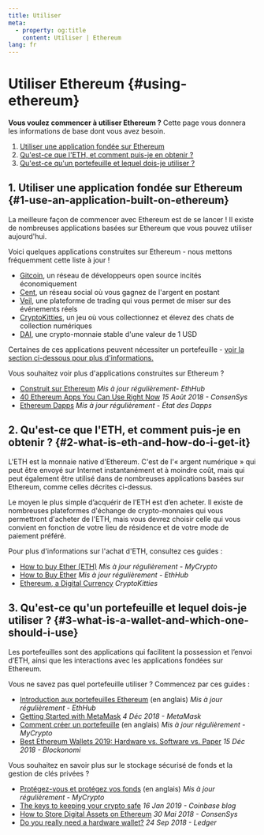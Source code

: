 ```yaml
---
title: Utiliser
meta:
  - property: og:title
    content: Utiliser | Ethereum
lang: fr
---
```


# Utiliser Ethereum {#using-ethereum}

<div class="featured">

**Vous voulez commencer à utiliser Ethereum ?** Cette page vous donnera les informations de base dont vous avez besoin.

1. [Utiliser une application fondée sur Ethereum](#1-use-an-application-built-on-ethereum)
2. [Qu'est-ce que l'ETH, et comment puis-je en obtenir ?](#2-what-is-eth-and-how-do-i-get-it)
3. [Qu'est-ce qu'un portefeuille et lequel dois-je utiliser&nbsp;?](#3-what-is-a-wallet-and-which-one-should-i-use)

</div>

## 1. Utiliser une application fondée sur Ethereum {#1-use-an-application-built-on-ethereum}

La meilleure façon de commencer avec Ethereum est de se lancer&nbsp;! Il existe de nombreuses applications basées sur Ethereum que vous pouvez utiliser aujourd'hui.

Voici quelques applications construites sur Ethereum - nous mettons fréquemment cette liste à jour&nbsp;!

- [Gitcoin](https://gitcoin.co), un réseau de développeurs open source incités économiquement
- [Cent](https://beta.cent.co), un réseau social où vous gagnez de l'argent en postant
- [Veil](https://app.veil.co), une plateforme de trading qui vous permet de miser sur des événements réels
- [CryptoKitties](https://www.cryptokitties.co), un jeu où vous collectionnez et élevez des chats de collection numériques
- [DAI](https://makerdao.com/en/), une crypto-monnaie stable d'une valeur de 1 USD

Certaines de ces applications peuvent nécessiter un portefeuille - [voir la section ci-dessous pour plus d'informations.](#3-what-is-a-wallet-and-which-one-should-i-use)

Vous souhaitez voir plus d'applications construites sur Ethereum ?

- [Construit sur Ethereum](https://docs.ethhub.io/built-on-ethereum/built-on-ethereum/) _Mis à jour régulièrement- EthHub_
- [40 Ethereum Apps You Can Use Right Now](https://media.consensys.net/40-ethereum-apps-you-can-use-right-now-d643333769f7) _15 Août 2018 - ConsenSys_
- [Ethereum Dapps](https://www.stateofthedapps.com/rankings/platform/ethereum) _Mis à jour régulièrement - État des Dapps_

## 2. Qu'est-ce que l'ETH, et comment puis-je en obtenir ? {#2-what-is-eth-and-how-do-i-get-it}

L'ETH est la monnaie native d'Ethereum. C'est de l'«&nbsp;argent numérique&nbsp;» qui peut être envoyé sur Internet instantanément et à moindre coût, mais qui peut également être utilisé dans de nombreuses applications basées sur Ethereum, comme celles décrites ci-dessus.

Le moyen le plus simple d’acquérir de l’ETH est d’en acheter. Il existe de nombreuses plateformes d'échange de crypto-monnaies qui vous permettront d'acheter de l'ETH, mais vous devrez choisir celle qui vous convient en fonction de votre lieu de résidence et de votre mode de paiement préféré.

Pour plus d'informations sur l'achat d'ETH, consultez ces guides&nbsp;:

- [How to buy Ether (ETH)](https://support.mycrypto.com/how-to/getting-started/how-to-buy-ether-with-usd) _Mis à jour régulièrement - MyCrypto_
- [How to Buy Ether](https://docs.ethhub.io/using-ethereum/how-to-buy-ether/) _Mis à jour régulièrement - EthHub_
- [Ethereum, a Digital Currency](https://www.cryptokitties.co/faq#ethereum-a-digital-currency) _CryptoKitties_

## 3. Qu'est-ce qu'un portefeuille et lequel dois-je utiliser&nbsp;? {#3-what-is-a-wallet-and-which-one-should-i-use}

Les portefeuilles sont des applications qui facilitent la possession et l’envoi d’ETH, ainsi que les interactions avec les applications fondées sur Ethereum.

Vous ne savez pas quel portefeuille utiliser&nbsp;? Commencez par ces guides&nbsp;:

- [Introduction aux portefeuilles Ethereum](https://docs.ethhub.io/using-ethereum/wallets/intro-to-ethereum-wallets/) (en anglais) _Mis à jour régulièrement - EthHub_
- [Getting Started with MetaMask](https://metamask.zendesk.com/hc/en-us/articles/360015489531-Getting-Started-With-MetaMask-Part-1-) _4 Déc 2018 - MetaMask_
- [Comment créer un portefeuille](https://support.mycrypto.com/how-to/getting-started/how-to-create-a-wallet) (en anglais) _Mis à jour régulièrement - MyCrypto_
- [Best Ethereum Wallets 2019: Hardware vs. Software vs. Paper](https://blockonomi.com/best-ethereum-wallets/) _15 Déc 2018 - Blockonomi_

Vous souhaitez en savoir plus sur le stockage sécurisé de fonds et la gestion de clés privées&nbsp;?

- [Protégez-vous et protégez vos fonds](https://support.mycrypto.com/staying-safe/protecting-yourself-and-your-funds) (en anglais) _Mis à jour régulièrement - MyCrypto_
- [The keys to keeping your crypto safe](https://blog.coinbase.com/the-keys-to-keeping-your-crypto-safe-96d497cce6cf) _16 Jan 2019 - Coinbase blog_
- [How to Store Digital Assets on Ethereum](https://media.consensys.net/how-to-store-digital-assets-on-ethereum-a2bfdcf66bd0) _30 Mai 2018 - ConsenSys_
- [Do you really need a hardware wallet?](https://medium.com/ledger-on-security-and-blockchain/ledger-101-part-1-do-you-really-need-a-hardware-wallet-7f5abbadd945) _24 Sep 2018 - Ledger_
